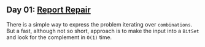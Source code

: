 Day 01: [Report Repair]
---

There is a simple way to express the problem iterating over `combinations`.  But a fast,
although not so short, approach is to make the input into a `BitSet` and look for the
complement in `O(1)` time.

[Report Repair]: https://adventofcode.com/2020/day/1
